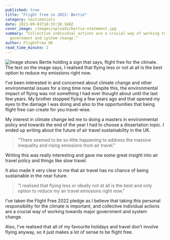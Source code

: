 ```yaml
---
published: true
title: "Flight free in 2022: Bertie"
category: testimonials
date: 2021-09-01T10:33:50.348Z
cover_image: /images/uploads/bertie-statement.jpg
summary: “Collective individual actions are a crucial way of working towards
  government and system change.”
author: FlightFree UK
read_time_minute: 2
---
```

![Image shows Bertie holding a sign that says, flight free for the climate. The text on the image says, I realised that flying less or not at all is the best option to reduce my emissions right now.](/images/uploads/bertie-statement.jpg)

I’ve been interested in and concerned about climate change and other environmental issues for a long time now. Despite this, the environmental impact of flying was not something I had ever thought about until the last few years. My brother stopped flying a few years ago and that opened my eyes to the damage I was doing and also to the opportunities that being flight free can create for you travel-wise.

My interest in climate change led me to doing a masters in environmental policy and towards the end of the year I had to choose a dissertation topic. I ended up writing about the future of air travel sustainability in the UK. 

> "There seemed to be so little happening to address the massive inequality and rising emissions from air travel."

Writing this was really interesting and gave me some great insight into air travel policy and things like slow travel. 

It also made it very clear to me that air travel has no chance of being sustainable in the near future. 

> "I realised that flying less or ideally not at all is the best and only option to reduce my air travel emissions right now."

I’ve taken the Flight Free 2022 pledge as I believe that taking this personal responsibility for the climate is important, and collective individual actions are a crucial way of working towards major government and system change.

Also, I’ve realised that all of my favourite holidays and travel don’t involve flying anyway, so it just makes a lot of sense to be flight free.